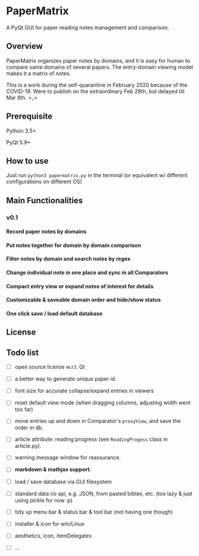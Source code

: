 # PaperMatrix

A PyQt GUI for paper reading notes management and comparison. 

## Overview  

PaperMatrix organizes paper notes by domains, and it is easy for human to compare same domains of several papers. The entry-domain viewing model makes it a matrix of notes.

This is a work during the self-quarantine in February 2020 because of the COVID-19. Were to publish on the extraordinary Feb 29th, but delayed till Mar 8th. >_<

## Prerequisite

Python 3.5+

PyQt 5.9+

## How to use

Just run `python3 papermatrix.py` in the terminal (or equivalent w/ different configurations on different OS)

## Main Functionalities

### v0.1

#### Record paper notes by domains

#### Put notes together for domain by domain comparison

#### Filter notes by domain and search notes by regex

#### Change individual note in one place and sync in all Comparators

#### Compact entry view or expand notes of interest for details 

#### Customizable & saveable domain order and hide/show status

#### One click save / load default database

## License

## Todo list

- [ ] open source license w.r.t. Qt
- [ ] a better way to generate unique paper id.
- [ ] font size for accurate collapse/expand entries in viewers
- [ ] reset default view mode (when dragging columns, adjusting width went too far)
- [ ] move entries up and down in Comparator's `proxyView`, and save the order in db.
- [ ] article attribute: reading progress (see `ReadingProgess` class in article.py).
- [ ] warning message window for reassurance. 
- [ ] **markdown & mathjax support.**
- [ ] load / save database via GUI filesystem
- [ ] standard data i/o api, e.g. JSON, from pasted bibtex, etc. (too lazy & just using pickle for now :p)
- [ ] tidy up menu bar & status bar & tool bar (not having one though)
- [ ] installer & icon for win/Linux
- [ ] aesthetics, icon, itemDelegates
- [ ] ...



